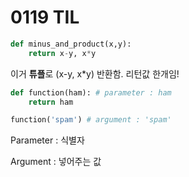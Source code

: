 # 0119 TIL

```python
def minus_and_product(x,y):
    return x-y, x*y
```

이거 **튜플**로 (x-y, x*y) 반환함. 리턴값 한개임!



```python
def function(ham): # parameter : ham
    return ham

function('spam') # argument : 'spam'
```



Parameter : 식별자

Argument : 넣어주는 값